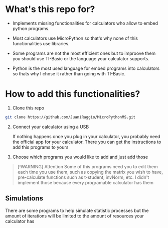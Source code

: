 # What's this repo for?

- Implements missing functionalities for calculators who allow to embed python
programs.

- Most calculators use MicroPython so that's why none of this functionalities 
use libraries.

- Some programs are not the most efficient ones but to improove them you
should use TI-Basic or the language your calculator supports.

- Python is the most used language for embed programs into calculators so thats
why I chose it rather than going with TI-Basic.

# How to add this functionalities?

1. Clone this repo
```sh
git clone https://github.com/JuaniRaggio/MicroPythonMS.git
```

2. Connect your calculator using a USB

    If nothing happens once you plug in your calculator, you probably need the
    official app for your calculator. There you can get the instructions to add
    this programs to yours

3. Choose which programs you would like to add and just add those

> [!WARNING] Attention
> Some of this programs need you to edit them each time you use them, such as
> copying the matrix you wish to have, pre-calculate functions such as
> t-student, invNorm, etc. I didn't implement those because every programable
> calculator has them

## Simulations

There are some programs to help simulate statistic processes but the amount of
iterations will be limited to the amount of resources your calculator has

